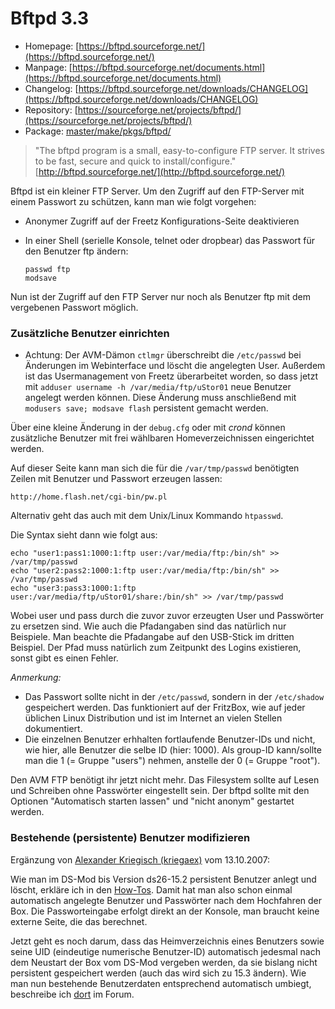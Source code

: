 # Bftpd 3.3
 - Homepage: [https://bftpd.sourceforge.net/](https://bftpd.sourceforge.net/)
 - Manpage: [https://bftpd.sourceforge.net/documents.html](https://bftpd.sourceforge.net/documents.html)
 - Changelog: [https://bftpd.sourceforge.net/downloads/CHANGELOG](https://bftpd.sourceforge.net/downloads/CHANGELOG)
 - Repository: [https://sourceforge.net/projects/bftpd/](https://sourceforge.net/projects/bftpd/)
 - Package: [master/make/pkgs/bftpd/](https://github.com/Freetz-NG/freetz-ng/tree/master/make/pkgs/bftpd/)

> "The bftpd program is a small, easy-to-configure FTP server. It
> strives to be fast, secure and quick to install/configure."
> [http://bftpd.sourceforge.net/](http://bftpd.sourceforge.net/)

Bftpd ist ein kleiner FTP Server. Um den Zugriff auf den FTP-Server mit
einem Passwort zu schützen, kann man wie folgt vorgehen:

-   Anonymer Zugriff auf der Freetz Konfigurations-Seite deaktivieren
-   In einer Shell (serielle Konsole, telnet oder dropbear) das Passwort
    für den Benutzer ftp ändern:

    ``` 
    passwd ftp
    modsave
    ```

Nun ist der Zugriff auf den FTP Server nur noch als Benutzer ftp mit dem
vergebenen Passwort möglich.

### Zusätzliche Benutzer einrichten

 * Achtung: Der
AVM-Dämon `ctlmgr` überschreibt die `/etc/passwd` bei Änderungen im
Webinterface und löscht die angelegten User. Außerdem ist das
Usermanagement von Freetz überarbeitet worden, so dass jetzt mit
`adduser username -h /var/media/ftp/uStor01` neue Benutzer angelegt
werden können. Diese Änderung muss anschließend mit
`modusers save; modsave flash` persistent gemacht werden.

Über eine kleine Änderung in der `debug.cfg` oder mit *crond* können
zusätzliche Benutzer mit frei wählbaren Homeverzeichnissen eingerichtet
werden.

Auf dieser Seite kann man sich die für die `/var/tmp/passwd` benötigten
Zeilen mit Benutzer und Passwort erzeugen lassen:

```
http://home.flash.net/cgi-bin/pw.pl
```

Alternativ geht das auch mit dem Unix/Linux Kommando `htpasswd`.

Die Syntax sieht dann wie folgt aus:

```
echo "user1:pass1:1000:1:ftp user:/var/media/ftp:/bin/sh" >> /var/tmp/passwd
echo "user2:pass2:1000:1:ftp user:/var/media/ftp:/bin/sh" >> /var/tmp/passwd
echo "user3:pass3:1000:1:ftp user:/var/media/ftp/uStor01/share:/bin/sh" >> /var/tmp/passwd
```

Wobei user und pass durch die zuvor zuvor erzeugten User und Passwörter
zu ersetzen sind. Wie auch die Pfadangaben sind das natürlich nur
Beispiele. Man beachte die Pfadangabe auf den USB-Stick im dritten
Beispiel. Der Pfad muss natürlich zum Zeitpunkt des Logins existieren,
sonst gibt es einen Fehler.

*Anmerkung:*

-   Das Passwort sollte nicht in der `/etc/passwd`, sondern in der
    `/etc/shadow` gespeichert werden. Das funktioniert auf der FritzBox,
    wie auf jeder üblichen Linux Distribution und ist im Internet an
    vielen Stellen dokumentiert.
-   Die einzelnen Benutzer erhhalten fortlaufende Benutzer-IDs und
    nicht, wie hier, alle Benutzer die selbe ID (hier: 1000). Als
    group-ID kann/sollte man die 1 (= Gruppe "users") nehmen, anstelle
    der 0 (= Gruppe "root").

Den AVM FTP benötigt ihr jetzt nicht mehr. Das Filesystem sollte auf
Lesen und Schreiben ohne Passwörter eingestellt sein. Der bftpd sollte
mit den Optionen "Automatisch starten lassen" und "nicht anonym"
gestartet werden.

### Bestehende (persistente) Benutzer modifizieren

Ergänzung von [Alexander Kriegisch
(kriegaex)](http://www.ip-phone-forum.de/member.php?u=117253)
vom 13.10.2007:

Wie man im DS-Mod bis Version ds26-15.2 persistent Benutzer anlegt und
löscht, erkläre ich in den
[How-Tos](../help/howtos/security/user_management.html). Damit
hat man also schon einmal automatisch angelegte Benutzer und Passwörter
nach dem Hochfahren der Box. Die Passworteingabe erfolgt direkt an der
Konsole, man braucht keine externe Seite, die das berechnet.

Jetzt geht es noch darum, dass das Heimverzeichnis eines Benutzers sowie
seine UID (eindeutige numerische Benutzer-ID) automatisch jedesmal nach
dem Neustart der Box vom DS-Mod vergeben werden, da sie bislang nicht
persistent gespeichert werden (auch das wird sich zu 15.3 ändern). Wie
man nun bestehende Benutzerdaten entsprechend automatisch umbiegt,
beschreibe ich
[dort](http://www.ip-phone-forum.de/showthread.php?p=958801#post958801)
im Forum.

